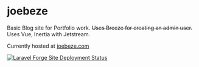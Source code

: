 # joebeze
Basic Blog site for Portfolio work. ~~Uses Breeze for creating an admin user.~~ Uses Vue, Inertia with Jetstream.


Currently hosted at [joebeze.com](https://joebeze.com/)

[![Laravel Forge Site Deployment Status](https://img.shields.io/endpoint?url=https%3A%2F%2Fforge.laravel.com%2Fsite-badges%2Fad9c1ae9-dfc5-4f32-aa99-86d2f0dd4e5d%3Fdate%3D1%26commit%3D1&style=plastic)](https://forge.laravel.com/servers/684946/sites/1990004)
